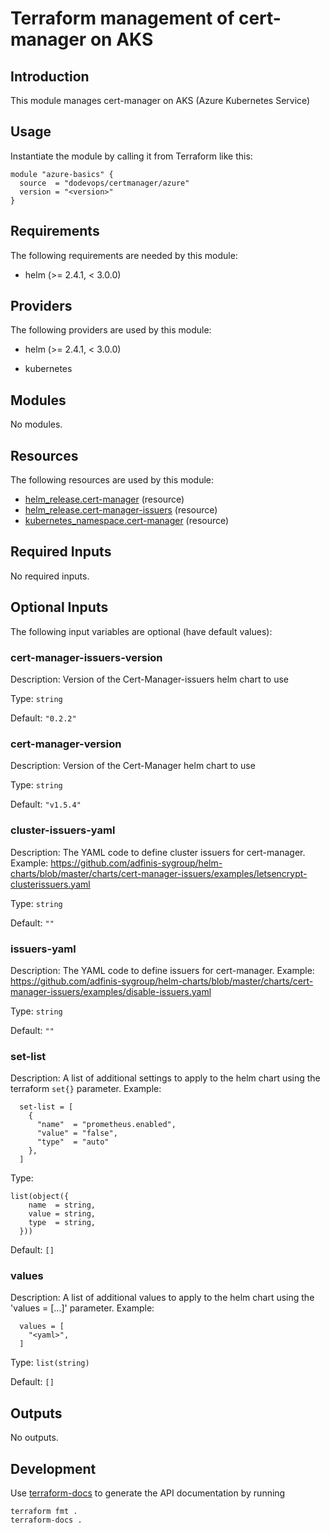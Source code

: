 # Terraform management of cert-manager on AKS

## Introduction

This module manages cert-manager on AKS (Azure Kubernetes Service)

## Usage

Instantiate the module by calling it from Terraform like this:

```hcl
module "azure-basics" {
  source  = "dodevops/certmanager/azure"
  version = "<version>"
}
```

<!-- BEGIN_TF_DOCS -->
## Requirements

The following requirements are needed by this module:

- helm (>= 2.4.1, < 3.0.0)

## Providers

The following providers are used by this module:

- helm (>= 2.4.1, < 3.0.0)

- kubernetes

## Modules

No modules.

## Resources

The following resources are used by this module:

- [helm_release.cert-manager](https://registry.terraform.io/providers/hashicorp/helm/latest/docs/resources/release) (resource)
- [helm_release.cert-manager-issuers](https://registry.terraform.io/providers/hashicorp/helm/latest/docs/resources/release) (resource)
- [kubernetes_namespace.cert-manager](https://registry.terraform.io/providers/hashicorp/kubernetes/latest/docs/resources/namespace) (resource)

## Required Inputs

No required inputs.

## Optional Inputs

The following input variables are optional (have default values):

### cert-manager-issuers-version

Description: Version of the Cert-Manager-issuers helm chart to use

Type: `string`

Default: `"0.2.2"`

### cert-manager-version

Description: Version of the Cert-Manager helm chart to use

Type: `string`

Default: `"v1.5.4"`

### cluster-issuers-yaml

Description: The YAML code to define cluster issuers for cert-manager. Example: https://github.com/adfinis-sygroup/helm-charts/blob/master/charts/cert-manager-issuers/examples/letsencrypt-clusterissuers.yaml

Type: `string`

Default: `""`

### issuers-yaml

Description: The YAML code to define issuers for cert-manager. Example: https://github.com/adfinis-sygroup/helm-charts/blob/master/charts/cert-manager-issuers/examples/disable-issuers.yaml

Type: `string`

Default: `""`

### set-list

Description: A list of additional settings to apply to the helm chart using the terraform `set{}` parameter. Example:
```
  set-list = [
    {
      "name"  = "prometheus.enabled",
      "value" = "false",
      "type"  = "auto"
    },
  ]
```

Type:

```hcl
list(object({
    name  = string,
    value = string,
    type  = string,
  }))
```

Default: `[]`

### values

Description: A list of additional values to apply to the helm chart using the  'values = [...]' parameter. Example:
```
  values = [
    "<yaml>",
  ]
```

Type: `list(string)`

Default: `[]`

## Outputs

No outputs.
<!-- END_TF_DOCS -->

## Development

Use [terraform-docs](https://terraform-docs.io/) to generate the API documentation by running

    terraform fmt .
    terraform-docs .
